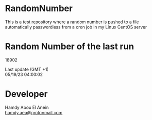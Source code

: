 # RandomNumber    
This is a test repository where a random number is pushed to a file automatically passwordless from a cron job in my Linux CentOS server    
# Random Number of the last run   
18902
      
Last update (GMT +1)    
05/19/23 04:00:02
# Developer    
Hamdy Abou El Anein   
hamdy.aea@protonmail.com

